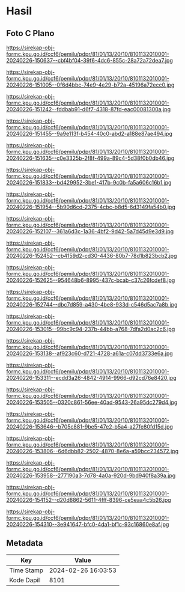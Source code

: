 # Hasil

## Foto C Plano

https://sirekap-obj-formc.kpu.go.id/ccf6/pemilu/pdpr/81/01/13/20/10/8101132010001-20240226-150637--cbf4bf04-39f6-4dc6-855c-28a72a72dea7.jpg

https://sirekap-obj-formc.kpu.go.id/ccf6/pemilu/pdpr/81/01/13/20/10/8101132010001-20240226-151005--0f6d4bbc-74e9-4e29-b72a-45196a72ecc0.jpg

https://sirekap-obj-formc.kpu.go.id/ccf6/pemilu/pdpr/81/01/13/20/10/8101132010001-20240226-151242--fddbab91-d6f7-4318-87fd-eac00081300a.jpg

https://sirekap-obj-formc.kpu.go.id/ccf6/pemilu/pdpr/81/01/13/20/10/8101132010001-20240226-151455--9a9e113f-b454-40c0-abd2-a188e87ae494.jpg

https://sirekap-obj-formc.kpu.go.id/ccf6/pemilu/pdpr/81/01/13/20/10/8101132010001-20240226-151635--c0e3325b-2f8f-499a-89c4-5d38f0b0db46.jpg

https://sirekap-obj-formc.kpu.go.id/ccf6/pemilu/pdpr/81/01/13/20/10/8101132010001-20240226-151833--bd429952-3be1-417b-9c0b-fa5a606c16b1.jpg

https://sirekap-obj-formc.kpu.go.id/ccf6/pemilu/pdpr/81/01/13/20/10/8101132010001-20240226-151954--5b90d6cd-2375-4cbc-b8d5-6d3149fa54b0.jpg

https://sirekap-obj-formc.kpu.go.id/ccf6/pemilu/pdpr/81/01/13/20/10/8101132010001-20240226-152107--361a6d3c-1a36-4bf2-9d42-5a7d45d9e3d9.jpg

https://sirekap-obj-formc.kpu.go.id/ccf6/pemilu/pdpr/81/01/13/20/10/8101132010001-20240226-152452--cb4159d2-cd30-4436-80b7-78d1b823bcb2.jpg

https://sirekap-obj-formc.kpu.go.id/ccf6/pemilu/pdpr/81/01/13/20/10/8101132010001-20240226-152625--954648b6-8995-437c-bcab-c37c26fcdef8.jpg

https://sirekap-obj-formc.kpu.go.id/ccf6/pemilu/pdpr/81/01/13/20/10/8101132010001-20240226-152744--dbc7d859-a430-4be8-933d-c546d5ac7a8b.jpg

https://sirekap-obj-formc.kpu.go.id/ccf6/pemilu/pdpr/81/01/13/20/10/8101132010001-20240226-153015--99bc9c94-237b-44bb-a768-7dfa2d0ac2c6.jpg

https://sirekap-obj-formc.kpu.go.id/ccf6/pemilu/pdpr/81/01/13/20/10/8101132010001-20240226-153138--af923c60-d721-4728-a61a-c07dd3733e6a.jpg

https://sirekap-obj-formc.kpu.go.id/ccf6/pemilu/pdpr/81/01/13/20/10/8101132010001-20240226-153311--ecdd3a26-4842-4914-9966-d92cd76e8420.jpg

https://sirekap-obj-formc.kpu.go.id/ccf6/pemilu/pdpr/81/01/13/20/10/8101132010001-20240226-153505--0320c861-56ee-40ad-9543-26a95dc279d4.jpg

https://sirekap-obj-formc.kpu.go.id/ccf6/pemilu/pdpr/81/01/13/20/10/8101132010001-20240226-153646--b705c881-9be5-47e2-b5a4-a27fe80fd15d.jpg

https://sirekap-obj-formc.kpu.go.id/ccf6/pemilu/pdpr/81/01/13/20/10/8101132010001-20240226-153806--6d6dbb82-2502-4870-8e6a-a59bcc234572.jpg

https://sirekap-obj-formc.kpu.go.id/ccf6/pemilu/pdpr/81/01/13/20/10/8101132010001-20240226-153958--277190a3-7d78-4a0a-920d-9bd940f8a39a.jpg

https://sirekap-obj-formc.kpu.go.id/ccf6/pemilu/pdpr/81/01/13/20/10/8101132010001-20240226-154152--d20d8862-5611-4fff-8396-ce5eaa4c5b26.jpg

https://sirekap-obj-formc.kpu.go.id/ccf6/pemilu/pdpr/81/01/13/20/10/8101132010001-20240226-154310--3e941647-bfc0-4da1-bf1c-93c16860e8af.jpg


## Metadata

| Key        | Value               |
| ---------- | ------------------- |
| Time Stamp | 2024-02-26 16:03:53 |
| Kode Dapil | 8101                |



